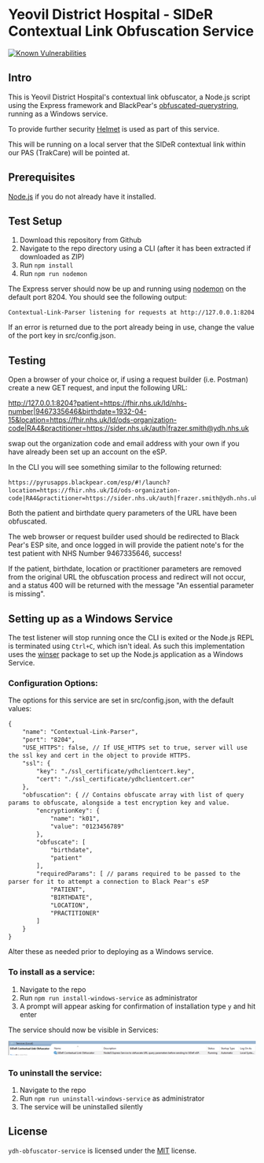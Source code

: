 Yeovil District Hospital - SIDeR Contextual Link Obfuscation Service
==========================================
[![Known Vulnerabilities](https://snyk.io/test/github/Somerset-SIDeR-Programme/YDH-Obfuscator-Service/badge.svg?targetFile=package.json)](https://snyk.io/test/github/Somerset-SIDeR-Programme/YDH-Obfuscator-Service?targetFile=package.json)

## Intro
This is Yeovil District Hospital's contextual link obfuscator, a Node.js script using the Express framework and BlackPear's [obfuscated-querystring](https://github.com/BlackPearSw/obfuscated-querystring), running as a Windows service.

To provide further security [Helmet](https://helmetjs.github.io/) is used as part of this service.

This will be running on a local server that the SIDeR contextual link within our PAS (TrakCare) will be pointed at.

## Prerequisites
[Node.js](https://nodejs.org/en/) if you do not already have it installed.


## Test Setup
1. Download this repository from Github
2. Navigate to the repo directory using a CLI (after it has been extracted if downloaded as ZIP)
3. Run `npm install`
4. Run `npm run nodemon`

The Express server should now be up and running using [nodemon](https://nodemon.io/) on the default port 8204. You should see the following output:

```
Contextual-Link-Parser listening for requests at http://127.0.0.1:8204
```
If an error is returned due to the port already being in use, change the value of the port key in src/config.json.

## Testing
Open a browser of your choice or, if using a request builder (i.e. Postman) create a new GET request, and input the following URL:

http://127.0.0.1:8204?patient=https://fhir.nhs.uk/Id/nhs-number|9467335646&birthdate=1932-04-15&location=https://fhir.nhs.uk/Id/ods-organization-code|RA4&practitioner=https://sider.nhs.uk/auth|frazer.smith@ydh.nhs.uk

swap out the organization code and email address with your own if you have already been set up an account on the eSP.

In the CLI you will see something similar to the following returned:

```
https://pyrusapps.blackpear.com/esp/#!/launch?location=https://fhir.nhs.uk/Id/ods-organization-code|RA4&practitioner=https://sider.nhs.uk/auth|frazer.smith@ydh.nhs.uk&enc=k01|38a70335f6c1d7d74a5889e107aef5820fb7073fa7dbe553b396272fbf2b30341f49104c167b6990563b283914bf29cbd76b145f204cb65fa7b5caa193bdd74e62a9859856bffeb1031d6e97ac995fe7ab244a0c8bb20113851d54a18633d132
```

Both the patient and birthdate query parameters of the URL have been obfuscated.

The web browser or request builder used should be redirected to Black Pear's ESP site, and once logged in will provide the patient note's for the test patient with NHS Number 9467335646, success!

If the patient, birthdate, location or practitioner parameters are removed from the original URL the obfuscation process and redirect will not occur, and a status 400 will be returned with the message "An essential parameter is missing". 



## Setting up as a Windows Service
The test listener will stop running once the CLI is exited or the Node.js REPL is terminated using `Ctrl+C`, which isn't ideal.
As such this implementation uses the [winser](https://github.com/jfromaniello/winser) package to set up the Node.js application
as a Windows Service.

### Configuration Options:

The options for this service are set in src/config.json, with the default values:

```jsonc
{
    "name": "Contextual-Link-Parser",
    "port": "8204",
    "USE_HTTPS": false, // If USE_HTTPS set to true, server will use the ssl key and cert in the object to provide HTTPS.
    "ssl": {
        "key": "./ssl_certificate/ydhclientcert.key",
        "cert": "./ssl_certificate/ydhclientcert.cer"
    },
    "obfuscation": { // Contains obfuscate array with list of query params to obfuscate, alongside a test encryption key and value.
        "encryptionKey": {
            "name": "k01",
            "value": "0123456789"
        },
        "obfuscate": [
            "birthdate",
            "patient"
        ],
        "requiredParams": [ // params required to be passed to the parser for it to attempt a connection to Black Pear's eSP
            "PATIENT",
            "BIRTHDATE",
            "LOCATION",
            "PRACTITIONER"
        ]
    }
}
```

Alter these as needed prior to deploying as a Windows service.


### To install as a service:
1. Navigate to the repo
2. Run `npm run install-windows-service` as administrator
3. A prompt will appear asking for confirmation of installation type `y` and hit enter

The service should now be visible in Services:

<img src="https://raw.githubusercontent.com/Somerset-SIDeR-Programme/YDH-Obfuscator-Service/master/SIDeR-Windows-Service.png" width="800">


### To uninstall the service:
1. Navigate to the repo
2. Run `npm run uninstall-windows-service` as administrator
3. The service will be uninstalled silently


## License
`ydh-obfuscator-service` is licensed under the [MIT](https://github.com/Somerset-SIDeR-Programme/YDH-Obfuscator-Service/blob/master/LICENSE) license.
